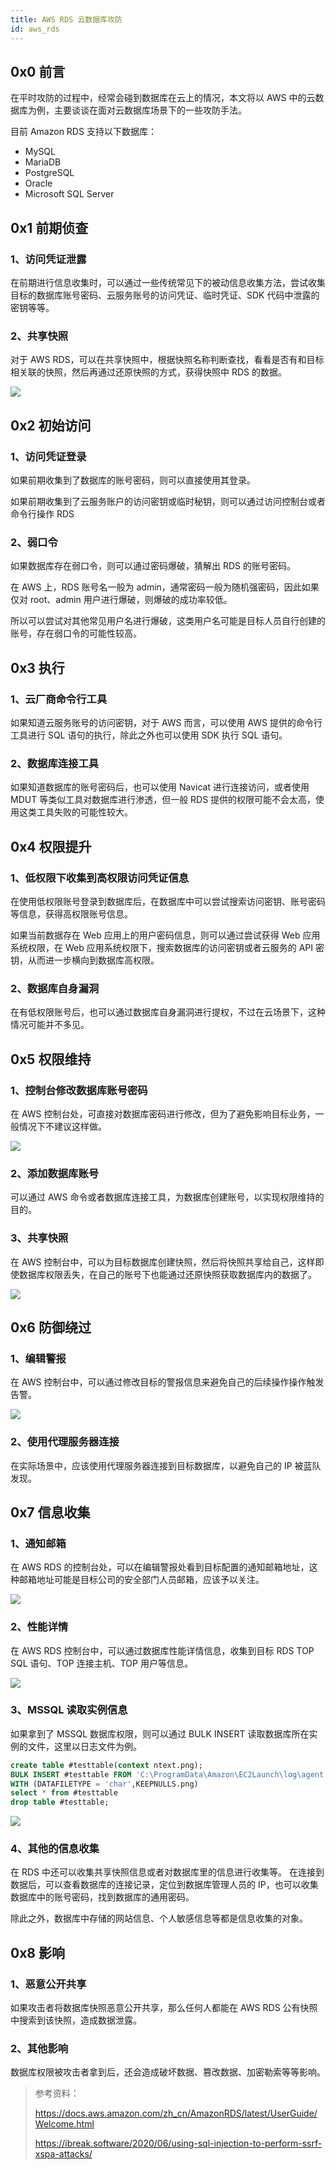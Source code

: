 ```yaml
---
title: AWS RDS 云数据库攻防
id: aws_rds
---
```


## 0x0 前言

在平时攻防的过程中，经常会碰到数据库在云上的情况，本文将以 AWS 中的云数据库为例，主要谈谈在面对云数据库场景下的一些攻防手法。

<!-- more -->

目前 Amazon RDS 支持以下数据库：

- MySQL
- MariaDB
- PostgreSQL
- Oracle
- Microsoft SQL Server

## 0x1 前期侦查

### 1、访问凭证泄露

在前期进行信息收集时，可以通过一些传统常见下的被动信息收集方法，尝试收集目标的数据库账号密码、云服务账号的访问凭证、临时凭证、SDK 代码中泄露的密钥等等。

### 2、共享快照

对于 AWS RDS，可以在共享快照中，根据快照名称判断查找，看看是否有和目标相关联的快照，然后再通过还原快照的方式，获得快照中 RDS 的数据。

![](https://huoxian-community.oss-cn-beijing.aliyuncs.com/2022-04-18/1650260932-261437-1648436152071-8672b96f-db42-42a2-98fe-7eb7cccec847.png)


## 0x2 初始访问

### 1、访问凭证登录

如果前期收集到了数据库的账号密码，则可以直接使用其登录。

如果前期收集到了云服务账户的访问密钥或临时秘钥，则可以通过访问控制台或者命令行操作 RDS

### 2、弱口令

如果数据库存在弱口令，则可以通过密码爆破，猜解出 RDS 的账号密码。

在 AWS 上，RDS 账号名一般为 admin，通常密码一般为随机强密码，因此如果仅对 root、admin 用户进行爆破，则爆破的成功率较低。

所以可以尝试对其他常见用户名进行爆破，这类用户名可能是目标人员自行创建的账号，存在弱口令的可能性较高。

## 0x3 执行

### 1、云厂商命令行工具

如果知道云服务账号的访问密钥，对于 AWS 而言，可以使用 AWS 提供的命令行工具进行 SQL 语句的执行，除此之外也可以使用 SDK 执行 SQL 语句。

### 2、数据库连接工具

如果知道数据库的账号密码后，也可以使用 Navicat 进行连接访问，或者使用 MDUT 等类似工具对数据库进行渗透，但一般 RDS 提供的权限可能不会太高，使用这类工具失败的可能性较大。

## 0x4 权限提升

### 1、低权限下收集到高权限访问凭证信息

在使用低权限账号登录到数据库后，在数据库中可以尝试搜索访问密钥、账号密码等信息，获得高权限账号信息。

如果当前数据存在 Web 应用上的用户密码信息，则可以通过尝试获得 Web 应用系统权限，在 Web 应用系统权限下，搜索数据库的访问密钥或者云服务的 API 密钥，从而进一步横向到数据库高权限。

### 2、数据库自身漏洞

在有低权限账号后，也可以通过数据库自身漏洞进行提权，不过在云场景下，这种情况可能并不多见。

## 0x5 权限维持

### 1、控制台修改数据库账号密码

在 AWS 控制台处，可直接对数据库密码进行修改，但为了避免影响目标业务，一般情况下不建议这样做。

![](https://huoxian-community.oss-cn-beijing.aliyuncs.com/2022-04-18/1650260954-502600-1648179636872-e26a74e3-7060-4217-913b-a6d5ea10a0d8.png)

### 2、添加数据库账号

可以通过 AWS 命令或者数据库连接工具，为数据库创建账号，以实现权限维持的目的。

### 3、共享快照

在 AWS 控制台中，可以为目标数据库创建快照，然后将快照共享给自己，这样即使数据库权限丢失，在自己的账号下也能通过还原快照获取数据库内的数据了。

![](https://huoxian-community.oss-cn-beijing.aliyuncs.com/2022-04-18/1650260980-675773-1648439860837-42e7b75e-c0ca-45de-b307-8a6078df68ca.png)

## 0x6 防御绕过

### 1、编辑警报

在 AWS 控制台中，可以通过修改目标的警报信息来避免自己的后续操作操作触发告警。

![](https://huoxian-community.oss-cn-beijing.aliyuncs.com/2022-04-18/1650261000-219966-1648439532003-31c92ed9-8eb9-4478-be60-50d2f67b0a9d.png)


### 2、使用代理服务器连接

在实际场景中，应该使用代理服务器连接到目标数据库，以避免自己的 IP 被蓝队发现。

## 0x7 信息收集

### 1、通知邮箱

在 AWS RDS 的控制台处，可以在编辑警报处看到目标配置的通知邮箱地址，这种邮箱地址可能是目标公司的安全部门人员邮箱，应该予以关注。

![](https://huoxian-community.oss-cn-beijing.aliyuncs.com/2022-04-18/1650261015-237315-1648441145037-c3b6745f-3b36-487d-84a6-102da7554c28.png)


### 2、性能详情

在 AWS RDS 控制台中，可以通过数据库性能详情信息，收集到目标 RDS TOP SQL 语句、TOP 连接主机、TOP 用户等信息。

![](https://huoxian-community.oss-cn-beijing.aliyuncs.com/2022-04-18/1650261027-907812-1648441827076-fea64279-69ad-4035-902a-08802666be91.png)


### 3、MSSQL 读取实例信息

如果拿到了 MSSQL 数据库权限，则可以通过 BULK INSERT 读取数据库所在实例的文件，这里以日志文件为例。

```sql
create table #testtable(context ntext.png);
BULK INSERT #testtable FROM 'C:\ProgramData\Amazon\EC2Launch\log\agent.log'
WITH (DATAFILETYPE = 'char',KEEPNULLS.png)
select * from #testtable
drop table #testtable;
```
![](https://huoxian-community.oss-cn-beijing.aliyuncs.com/2022-04-18/1650261039-216013-1648791471126-93b11551-6b9b-427b-a61b-29887dfd4963.png)

### 4、其他的信息收集
在 RDS 中还可以收集共享快照信息或者对数据库里的信息进行收集等。
在连接到数据后，可以查看数据库的连接记录，定位到数据库管理人员的 IP，也可以收集数据库中的账号密码，找到数据库的通用密码。

除此之外，数据库中存储的网站信息、个人敏感信息等都是信息收集的对象。

## 0x8 影响

### 1、恶意公开共享

如果攻击者将数据库快照恶意公开共享，那么任何人都能在 AWS RDS 公有快照中搜索到该快照，造成数据泄露。

### 2、其他影响

数据库权限被攻击者拿到后，还会造成破坏数据、篡改数据、加密勒索等等影响。



> 参考资料：
>
> https://docs.aws.amazon.com/zh_cn/AmazonRDS/latest/UserGuide/Welcome.html
>
> https://ibreak.software/2020/06/using-sql-injection-to-perform-ssrf-xspa-attacks/
